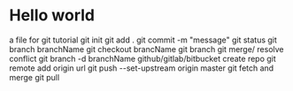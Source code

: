 # Hello world
a file for git tutorial
git init
git add .
git commit -m "message"
git status
git branch branchName
git checkout brancName
git branch
git merge/ resolve conflict
git branch -d branchName
github/gitlab/bitbucket
create repo
git remote add origin url
git push --set-upstream origin master
git fetch and merge
git pull
